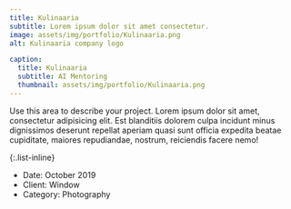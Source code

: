 ```yaml
---
title: Kulinaaria
subtitle: Lorem ipsum dolor sit amet consectetur.
image: assets/img/portfolio/Kulinaaria.png
alt: Kulinaaria company logo

caption:
  title: Kulinaaria
  subtitle: AI Mentoring
  thumbnail: assets/img/portfolio/Kulinaaria.png
---
```

Use this area to describe your project. Lorem ipsum dolor sit amet, consectetur adipisicing elit. Est blanditiis dolorem culpa incidunt minus dignissimos deserunt repellat aperiam quasi sunt officia expedita beatae cupiditate, maiores repudiandae, nostrum, reiciendis facere nemo!

{:.list-inline}
- Date: October 2019
- Client: Window
- Category: Photography

